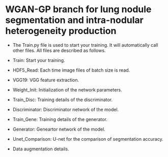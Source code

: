 # WGAN-GP branch for lung nodule segmentation and intra-nodular heterogeneity production

* The Train.py file is used to start your training. It will automatically call other files. All files are described as follows.

* Train: Start your training.

* HDF5_Read: Each time image files of batch size is read. 

* VGG19: VGG feature extraction.

* Weight_Init: Initialization of the network parameters.

* Train_Disc: Training details of the discriminator.

* Discriminator: Discriminator network of the model.

* Train_Gene: Training details of the generator.

* Generator: Geneartor network of the model.

* Unet_Comparison: U-net for the comparison of segmentation accuracy.

* Data augmentation details.
